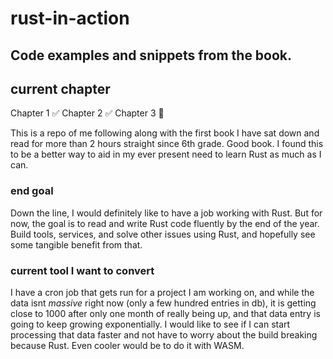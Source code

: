 # rust-in-action
## Code examples and snippets from the book.

## current chapter 
Chapter 1 ✅
Chapter 2 ✅
Chapter 3 📖

This is a repo of me following along with the first book I have sat down and read for more than 2 hours straight since 6th grade. Good book.
I found this to be a better way to aid in my ever present need to learn Rust as much as I can. 

### end goal
Down the line, I would definitely like to have a job working with Rust.
But for now, the goal is to read and write Rust code fluently by the end of the year. 
Build tools, services, and solve other issues using Rust, and hopefully see some tangible benefit from that. 

### current tool I want to convert
I have a cron job that gets run for a project I am working on, and while the data isnt *massive* right now (only a few hundred entries in db),
it is getting close to 1000 after only one month of really being up, and that data entry is going to keep growing exponentially. 
I would like to see if I can start processing that data faster and not have to worry about the build breaking because Rust. Even cooler would be to do it with WASM. 
